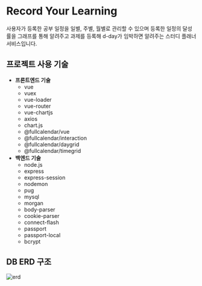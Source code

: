 # Record Your Learning

사용자가 등록한 공부 일정을 일별, 주별, 월별로 관리할 수 있으며 등록한 일정의 달성률을 그래프를 통해 알려주고
과제를 등록해 d-day가 임박하면 알려주는 스터디 플래너 서비스입니다.


## 프로젝트 사용 기술

- **프론트엔드 기술**
    - vue
    - vuex
    - vue-loader
    - vue-router
    - vue-chartjs
    - axios
    - chart.js
    - @fullcalendar/vue
    - @fullcalendar/interaction
    - @fullcalendar/daygrid
    - @fullcalendar/timegrid
- **백엔드 기술**
    - node.js
    - express
    - express-session
    - nodemon
    - pug
    - mysql
    - morgan
    - body-parser
    - cookie-parser
    - connect-flash
    - passport
    - passport-local
    - bcrypt


## DB ERD 구조

![erd](https://user-images.githubusercontent.com/61155410/106378509-d7dbc980-63e8-11eb-9a36-2c72391ea8c0.png)

